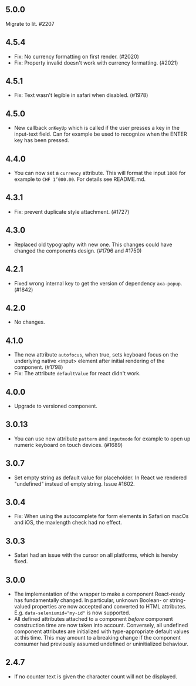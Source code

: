 ## 5.0.0

Migrate to lit. #2207

## 4.5.4

- Fix: No currency formatting on first render. (#2020)
- Fix: Property invalid doesn't work with currency formatting. (#2021)

## 4.5.1

- Fix: Text wasn't legible in safari when disabled. (#1978)

## 4.5.0

- New callback `onKeyUp` which is called if the user presses a key in the input-text field.
  Can for example be used to recognize when the ENTER key has been pressed.

## 4.4.0

- You can now set a `currency` attribute. This will format the input `1000` for example to `CHF 1’000.00`. For details see README.md.

## 4.3.1

- Fix: prevent duplicate style attachment. (#1727)

## 4.3.0

- Replaced old typography with new one. This changes could have changed the components design. (#1796 and #1750)

## 4.2.1

- Fixed wrong internal key to get the version of dependency `axa-popup`. (#1842)

## 4.2.0

- No changes.

## 4.1.0

- The new attribute `autofocus`, when true, sets keyboard focus on the underlying native &lt;input&gt; element after initial rendering of the component. (#1798)
- Fix: The attribute `defaultValue` for react didn't work.

## 4.0.0

- Upgrade to versioned component.

## 3.0.13

- You can use new attribute `pattern` and `inputmode` for example to open up numeric keyboard on touch devices. (#1689)

## 3.0.7

- Set empty string as default value for placeholder. In React we rendered "undefined" instead of empty string. Issue #1602.

## 3.0.4

- Fix: When using the autocomplete for form elements in Safari on macOs and iOS, the maxlength check had no effect.

## 3.0.3

- Safari had an issue with the cursor on all platforms, which is hereby fixed.

## 3.0.0

- The implementation of the wrapper to make a component React-ready has
  fundamentally changed. In particular, unknown Boolean- or
  string-valued properties are now accepted and converted to HTML
  attributes. E.g. `data-seleniumid="my-id"` is now supported.
- All defined attributes attached to a component _before_ component
  construction time are now taken into account. Conversely, all undefined
  component attributes are initialized with type-appropriate default
  values at this time. This may amount to a breaking change if the
  component consumer had previously assumed undefined or uninitialized
  behaviour.

## 2.4.7

- If no counter text is given the character count will not be displayed.
